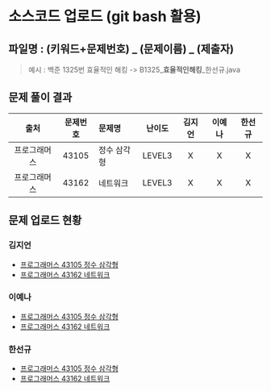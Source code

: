 # 소스코드 업로드 (git bash 활용)

## 파일명 : (키워드+문제번호) _ (문제이름) _ (제출자)

> 예시 : 백준 1325번 효율적인 해킹 -> B1325_**효율적인해킹**_한선규.java

## 문제 풀이 결과

<!-- Table -->

|     출처     | 문제번호 | 문제명       | 난이도 | 김지언 | 이예나 | 한선규 |
| :----------: | :------: | :----------- | :----: | :----: | :----: | :----: |
| 프로그래머스 |  43105   | 정수 삼각형 | LEVEL3 |   X    |   X    |   X    |
|     프로그래머스     |  43162   | 네트워크  | LEVEL3  |   X    |   X    |   X    |

## 문제 업로드 현황

### 김지언

- [프로그래머스 43105 정수 삼각형]()
- [프로그래머스 43162 네트워크]()

### 이예나

- [프로그래머스 43105 정수 삼각형]()
- [프로그래머스 43162 네트워크]()

### 한선규

- [프로그래머스 43105 정수 삼각형]()
- [프로그래머스 43162 네트워크]()
